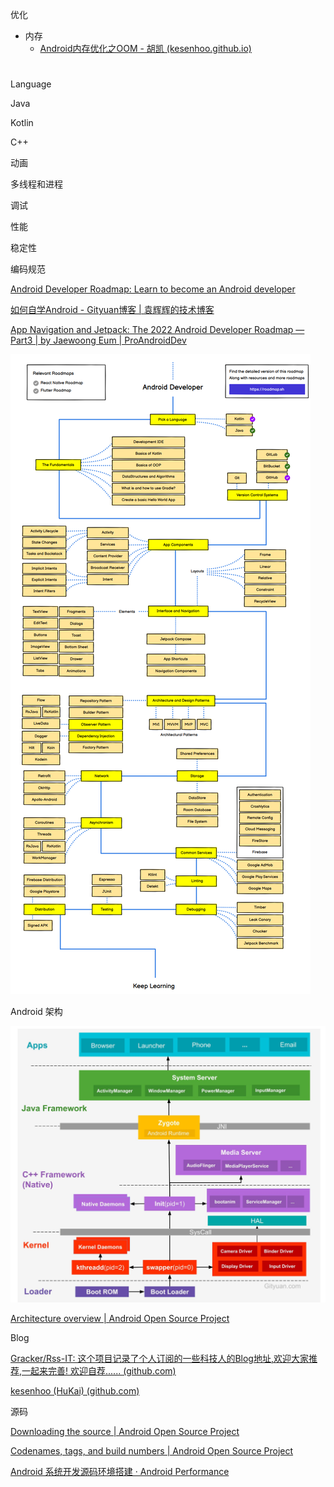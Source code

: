 优化

- 内存
  - [Android内存优化之OOM - 胡凯 (kesenhoo.github.io)](https://kesenhoo.github.io/android-performance-oom/)





# 

Language

Java

Kotlin

C++

动画

多线程和进程

调试

性能

稳定性

编码规范



[Android Developer Roadmap: Learn to become an Android developer](https://roadmap.sh/android)

[如何自学Android - Gityuan博客 | 袁辉辉的技术博客](https://gityuan.com/2016/04/24/how-to-study-android/)

[App Navigation and Jetpack: The 2022 Android Developer Roadmap — Part3 | by Jaewoong Eum | ProAndroidDev](https://proandroiddev.com/the-2022-android-developer-roadmap-part-3-89ba329898d0)

![AndroidRoadmap](assets/AndroidRoadmap.png)





Android 架构

![android-boot](assets/android-boot.jpg)

[Architecture overview  | Android Open Source Project](https://source.android.com/docs/core/architecture)



Blog

[Gracker/Rss-IT: 这个项目记录了个人订阅的一些科技人的Blog地址,欢迎大家推荐,一起来完善! 欢迎自荐...... (github.com)](https://github.com/Gracker/Rss-IT)



[kesenhoo (HuKai) (github.com)](https://github.com/kesenhoo)



源码

[Downloading the source  | Android Open Source Project](https://source.android.com/docs/setup/download/downloading#initializing-a-repo-client)

[Codenames, tags, and build numbers  | Android Open Source Project](https://source.android.com/docs/setup/about/build-numbers#source-code-tags-and-builds)

[Android 系统开发源码环境搭建 · Android Performance](https://androidperformance.com/2018/11/01/android-system-develop-0/#/安装-Ubuntu-系统)